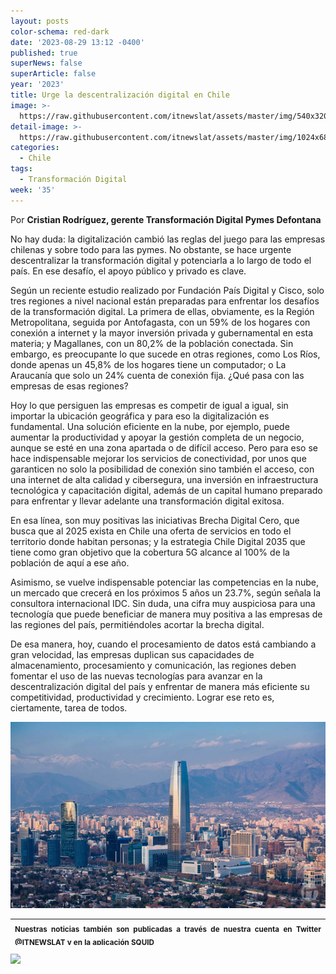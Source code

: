 ```yaml
---
layout: posts
color-schema: red-dark
date: '2023-08-29 13:12 -0400'
published: true
superNews: false
superArticle: false
year: '2023'
title: Urge la descentralización digital en Chile
image: >-
  https://raw.githubusercontent.com/itnewslat/assets/master/img/540x320/Santiago-de-Chile-p.jpg
detail-image: >-
  https://raw.githubusercontent.com/itnewslat/assets/master/img/1024x680/Santiago-de-Chile-g.jpg
categories:
  - Chile
tags:
  - Transformación Digital
week: '35'
---
```

Por **Cristian Rodríguez, gerente Transformación Digital Pymes Defontana**

No hay duda: la digitalización cambió las reglas del juego para las empresas chilenas y sobre todo para las pymes. No obstante, se hace urgente descentralizar la transformación digital y potenciarla a lo largo de todo el país. En ese desafío, el apoyo público y privado es clave.

Según un reciente estudio realizado por Fundación País Digital y Cisco, solo tres regiones a nivel nacional están preparadas para enfrentar los desafíos de la transformación digital. La primera de ellas, obviamente, es la Región Metropolitana, seguida por Antofagasta, con un 59% de los hogares con conexión a internet y la mayor inversión privada y gubernamental en esta materia; y Magallanes, con un 80,2% de la población conectada.
Sin embargo, es preocupante lo que sucede en otras regiones, como Los Ríos, donde apenas un 45,8% de los hogares tiene un computador; o La Araucanía que solo un 24% cuenta de conexión fija. ¿Qué pasa con las empresas de esas regiones?  

Hoy lo que persiguen las empresas es competir de igual a igual, sin importar la ubicación geográfica y para eso la digitalización es fundamental.  Una solución eficiente en la nube, por ejemplo, puede aumentar la productividad y apoyar la gestión completa de un negocio, aunque se esté en una zona apartada o de difícil acceso. Pero para eso se hace indispensable mejorar los servicios de conectividad, por unos que garanticen no solo la posibilidad de conexión sino también el acceso, con una internet de alta calidad y cibersegura, una inversión en infraestructura tecnológica y capacitación digital, además de un capital humano preparado para enfrentar y llevar adelante una transformación digital exitosa.

En esa línea, son muy positivas las iniciativas Brecha Digital Cero, que busca que al 2025 exista en Chile una oferta de servicios en todo el territorio donde habitan personas; y la estrategia Chile Digital 2035 que tiene como gran objetivo que la cobertura 5G alcance al 100% de la población de aquí a ese año. 

Asimismo, se vuelve indispensable potenciar las competencias en la nube, un mercado que crecerá en los próximos 5 años un 23.7%, según señala la consultora internacional IDC. Sin duda, una cifra muy auspiciosa para una tecnología que puede beneficiar de manera muy positiva a las empresas de las regiones del país, permitiéndoles acortar la brecha digital.

De esa manera, hoy, cuando el procesamiento de datos está cambiando a gran velocidad, las empresas duplican sus capacidades de almacenamiento, procesamiento y comunicación, las regiones deben fomentar el uso de las nuevas tecnologías para avanzar en la descentralización digital del país y enfrentar de manera más eficiente su competitividad, productividad y crecimiento. Lograr ese reto es, ciertamente, tarea de todos.

![](https://raw.githubusercontent.com/itnewslat/assets/master/img/540x320/Santiago-de-Chile-p.jpg)

<table style="height: 42px;" width="569">
<tbody>
<tr>
<td style="text-align: justify;"><sub><strong>Nuestras noticias también son publicadas a través de nuestra cuenta en Twitter <a href="https://twitter.com/itnewslat?lang=es">@ITNEWSLAT</a> y en la aplicación <a href="https://squidapp.co/en/">SQUID</a></strong></sub></td>
</tr>
</tbody>
</table>

<img src="https://tracker.metricool.com/c3po.jpg?hash=56f88a41e39ab42c063cc51676587a04"/>